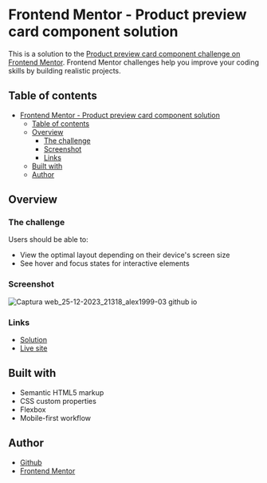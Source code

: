 # Frontend Mentor - Product preview card component solution

This is a solution to the [Product preview card component challenge on Frontend Mentor](https://www.frontendmentor.io/challenges/product-preview-card-component-GO7UmttRfa). Frontend Mentor challenges help you improve your coding skills by building realistic projects.  

## Table of contents

- [Frontend Mentor - Product preview card component solution](#frontend-mentor---product-preview-card-component-solution)
  - [Table of contents](#table-of-contents)
  - [Overview](#overview)
    - [The challenge](#the-challenge)
    - [Screenshot](#screenshot)
    - [Links](#links)
  - [Built with](#built-with)
  - [Author](#author)

## Overview

### The challenge

Users should be able to:

- View the optimal layout depending on their device's screen size
- See hover and focus states for interactive elements

### Screenshot

![Captura web_25-12-2023_21318_alex1999-03 github io](https://github.com/Alex1999-03/blog-preview-card-main/assets/64668518/719cfee1-2798-4002-a9fd-fe6b73833378)

### Links

- [Solution](https://www.frontendmentor.io/solutions/blog-preview-card-with-html-and-css-ctjv320j4-)
- [Live site](https://alex1999-03.github.io/blog-preview-card-main)

## Built with

- Semantic HTML5 markup
- CSS custom properties
- Flexbox
- Mobile-first workflow

## Author

- [Github](https://github.com/Alex1999-03)
- [Frontend Mentor](https://www.frontendmentor.io/profile/Alex1999-03)